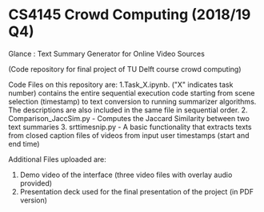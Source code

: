 # CS4145 Crowd Computing (2018/19 Q4)
Glance : Text Summary Generator for Online Video Sources

(Code repository for final project of TU Delft course crowd computing)

Code Files on this repository are:
1.Task_X.ipynb. ("X" indicates task number) contains the entire sequential execution code starting from scene selection (timestamp) to text conversion to running summarizer algorithms. The descriptions are also included in the same file in sequential order. 
2. Comparison_JaccSim.py - Computes the Jaccard Similarity between two text summaries 
3. srttimesnip.py - A basic functionality that extracts texts from closed caption files of videos from input user timestamps (start and end time)

Additional Files uploaded are: 
1. Demo video of the interface (three video files with overlay audio provided)
2. Presentation deck used for the final presentation of the project (in PDF version)

